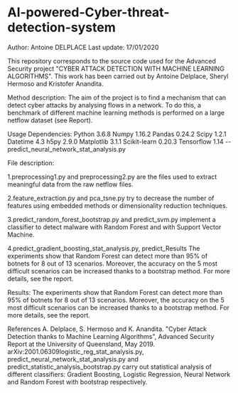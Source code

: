 # AI-powered-Cyber-threat-detection-system
Author: Antoine DELPLACE
Last update: 17/01/2020

This repository corresponds to the source code used for the Advanced Security project "CYBER ATTACK DETECTION WITH MACHINE LEARNING  ALGORITHMS". This work has been carried out by Antoine Delplace, Sheryl Hermoso and Kristofer Anandita.

Method description:
The aim of the project is to find a mechanism that can detect cyber attacks by analysing flows in a network. To do this, a benchmark of different machine learning methods is performed on a large netflow dataset (see Report).

Usage
Dependencies:
Python 3.6.8
Numpy 1.16.2
Pandas 0.24.2
Scipy 1.2.1
Datetime 4.3
h5py 2.9.0
Matplotlib 3.1.1
Scikit-learn 0.20.3
Tensorflow 1.14 -- predict_neural_network_stat_analysis.py

File description:

1.preprocessing1.py and preprocessing2.py are the files used to extract meaningful data from the raw netflow files.

2.feature_extraction.py and pca_tsne.py try to decrease the number of features using embedded methods or dimensionality reduction techniques.

3.predict_random_forest_bootstrap.py and predict_svm.py implement a classifier to detect malware with Random Forest and with Support Vector Machine.

4.predict_gradient_boosting_stat_analysis.py, predict_Results
The experiments show that Random Forest can detect more than 95% of botnets for 8 out of 13 scenarios. Moreover, the accuracy on the 5 most difficult scenarios can be increased thanks to a bootstrap method. For more details, see the report.

Results:
The experiments show that Random Forest can detect more than 95% of botnets for 8 out of 13 scenarios. Moreover, the accuracy on the 5 most difficult scenarios can be increased thanks to a bootstrap method. For more details, see the report.

References
A. Delplace, S. Hermoso and K. Anandita. "Cyber Attack Detection thanks to Machine Learning Algorithms", Advanced Security Report at the University of Queensland, May 2019. arXiv:2001.06309logistic_reg_stat_analysis.py, predict_neural_network_stat_analysis.py and predict_statistic_analysis_bootstrap.py carry out statistical analysis of different classifiers: Gradient Boosting, Logistic Regression, Neural Network and Random Forest with bootstrap respectively.
